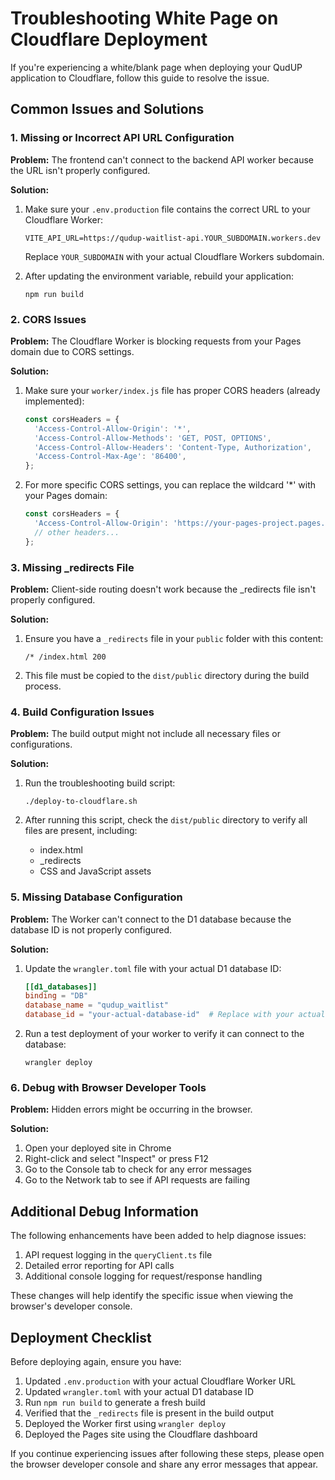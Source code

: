 # Troubleshooting White Page on Cloudflare Deployment

If you're experiencing a white/blank page when deploying your QudUP application to Cloudflare, follow this guide to resolve the issue.

## Common Issues and Solutions

### 1. Missing or Incorrect API URL Configuration

**Problem:** The frontend can't connect to the backend API worker because the URL isn't properly configured.

**Solution:**
1. Make sure your `.env.production` file contains the correct URL to your Cloudflare Worker:
   ```
   VITE_API_URL=https://qudup-waitlist-api.YOUR_SUBDOMAIN.workers.dev
   ```
   Replace `YOUR_SUBDOMAIN` with your actual Cloudflare Workers subdomain.

2. After updating the environment variable, rebuild your application:
   ```
   npm run build
   ```

### 2. CORS Issues

**Problem:** The Cloudflare Worker is blocking requests from your Pages domain due to CORS settings.

**Solution:**
1. Make sure your `worker/index.js` file has proper CORS headers (already implemented):
   ```javascript
   const corsHeaders = {
     'Access-Control-Allow-Origin': '*',
     'Access-Control-Allow-Methods': 'GET, POST, OPTIONS',
     'Access-Control-Allow-Headers': 'Content-Type, Authorization',
     'Access-Control-Max-Age': '86400',
   };
   ```

2. For more specific CORS settings, you can replace the wildcard '*' with your Pages domain:
   ```javascript
   const corsHeaders = {
     'Access-Control-Allow-Origin': 'https://your-pages-project.pages.dev',
     // other headers...
   };
   ```

### 3. Missing _redirects File

**Problem:** Client-side routing doesn't work because the _redirects file isn't properly configured.

**Solution:**
1. Ensure you have a `_redirects` file in your `public` folder with this content:
   ```
   /* /index.html 200
   ```

2. This file must be copied to the `dist/public` directory during the build process.

### 4. Build Configuration Issues

**Problem:** The build output might not include all necessary files or configurations.

**Solution:**
1. Run the troubleshooting build script:
   ```
   ./deploy-to-cloudflare.sh
   ```

2. After running this script, check the `dist/public` directory to verify all files are present, including:
   - index.html
   - _redirects
   - CSS and JavaScript assets

### 5. Missing Database Configuration

**Problem:** The Worker can't connect to the D1 database because the database ID is not properly configured.

**Solution:**
1. Update the `wrangler.toml` file with your actual D1 database ID:
   ```toml
   [[d1_databases]]
   binding = "DB"
   database_name = "qudup_waitlist"
   database_id = "your-actual-database-id"  # Replace with your actual D1 database ID
   ```

2. Run a test deployment of your worker to verify it can connect to the database:
   ```
   wrangler deploy
   ```

### 6. Debug with Browser Developer Tools

**Problem:** Hidden errors might be occurring in the browser.

**Solution:**
1. Open your deployed site in Chrome
2. Right-click and select "Inspect" or press F12
3. Go to the Console tab to check for any error messages
4. Go to the Network tab to see if API requests are failing

## Additional Debug Information

The following enhancements have been added to help diagnose issues:

1. API request logging in the `queryClient.ts` file
2. Detailed error reporting for API calls
3. Additional console logging for request/response handling

These changes will help identify the specific issue when viewing the browser's developer console.

## Deployment Checklist

Before deploying again, ensure you have:

1. Updated `.env.production` with your actual Cloudflare Worker URL
2. Updated `wrangler.toml` with your actual D1 database ID
3. Run `npm run build` to generate a fresh build
4. Verified that the `_redirects` file is present in the build output
5. Deployed the Worker first using `wrangler deploy`
6. Deployed the Pages site using the Cloudflare dashboard

If you continue experiencing issues after following these steps, please open the browser developer console and share any error messages that appear.